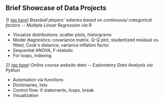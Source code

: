 ## Brief Showcase of Data Projects 

_1) ([go here](https://github.com/tk563/MyProjects/blob/master/baseball2.pdf))
Baseball players' salaries based on continuous/ categorical factors -- Multiple Linear Regression via R_

* Visualize distributions: scatter plots, historgrams
* Model diagnostics: covariance matrix, Q-Q plot, studentized residual vs. fitted, Cook's distance, variance inflation factor
* Sequential ANOVA, F-statistic
* For loops, indexing

_2) ([go here](https://github.com/tk563/MyProjects/blob/master/EDA.ipynb))
Online course website data -- Exploratory Data Analysis via Python_

* Automation via functions
* Dictionaries, lists
* Control flow: if statements, loops, break
* Visualization